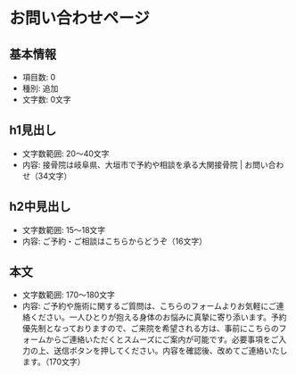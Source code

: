 # お問い合わせページ

## 基本情報
- 項目数: 0
- 種別: 追加
- 文字数: 0文字

## h1見出し
- 文字数範囲: 20～40文字
- 内容: 接骨院は岐阜県、大垣市で予約や相談を承る大関接骨院 | お問い合わせ（34文字）

## h2中見出し
- 文字数範囲: 15～18文字
- 内容: ご予約・ご相談はこちらからどうぞ（16文字）

## 本文
- 文字数範囲: 170～180文字
- 内容: ご予約や施術に関するご質問は、こちらのフォームよりお気軽にご連絡ください。一人ひとりが抱える身体のお悩みに真摯に寄り添います。予約優先制となっておりますので、ご来院を希望される方は、事前にこちらのフォームからご連絡いただくとスムーズにご案内が可能です。必要事項をご入力の上、送信ボタンを押してください。内容を確認後、改めてご連絡いたします。（170文字）

